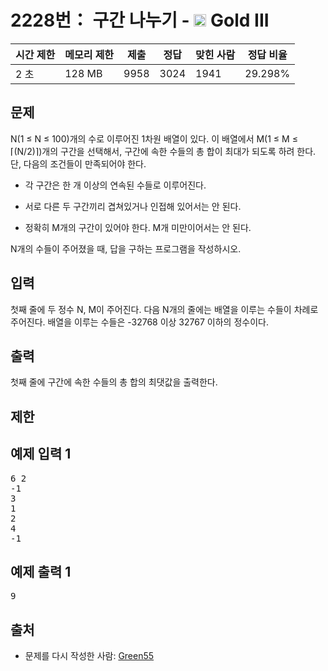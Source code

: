 # 2228번： 구간 나누기 - <img src="https://static.solved.ac/tier_small/13.svg" style="height:20px" /> Gold III



| 시간 제한 | 메모리 제한 | 제출 | 정답 | 맞힌 사람 | 정답 비율 |
| --- | --- | --- | --- | --- | --- |
| 2 초 | 128 MB | 9958 | 3024 | 1941 | 29.298% |
## 문제

N(1 ≤ N ≤ 100)개의 수로 이루어진 1차원 배열이 있다. 이 배열에서 M(1 ≤ M ≤ ⌈(N/2)⌉)개의 구간을 선택해서, 구간에 속한 수들의 총 합이 최대가 되도록 하려 한다. 단, 다음의 조건들이 만족되어야 한다.

- 각 구간은 한 개 이상의 연속된 수들로 이루어진다.

- 서로 다른 두 구간끼리 겹쳐있거나 인접해 있어서는 안 된다.

- 정확히 M개의 구간이 있어야 한다. M개 미만이어서는 안 된다.

N개의 수들이 주어졌을 때, 답을 구하는 프로그램을 작성하시오.

## 입력

첫째 줄에 두 정수 N, M이 주어진다. 다음 N개의 줄에는 배열을 이루는 수들이 차례로 주어진다. 배열을 이루는 수들은 -32768 이상 32767 이하의 정수이다.

## 출력

첫째 줄에 구간에 속한 수들의 총 합의 최댓값을 출력한다.

## 제한

## 예제 입력 1

<pre>6 2
-1
3
1
2
4
-1
</pre>
## 예제 출력 1

<pre>9
</pre>
## 출처

- 문제를 다시 작성한 사람: [Green55](/user/Green55)